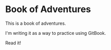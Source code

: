 # Book of Adventures

This is a book of adventures. 

I'm writing it as a way to practice using GitBook.

Read it!
